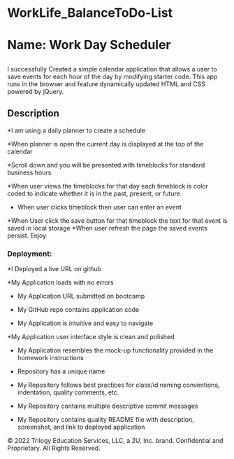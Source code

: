 # WorkLife_BalanceToDo-List

# Name: Work Day Scheduler

##

I successfully Created a simple calendar application that allows a user to save events for each hour of the day by modifying starter code. This app runs in the browser and feature dynamically updated HTML and CSS powered by jQuery.

## Description

*I am using a daily planner to create a schedule

*When planner is open the current day is displayed at the top of the calendar

*Scroll down and you will be presented with timeblocks for standard business hours

*When user views the timeblocks for that day each timeblock is color coded to indicate whether it is in the past, present, or future

* When user clicks timeblock then user can enter an event

*When User click the save button for that timeblock the text for that event is saved in local storage
*When user refresh the page the saved events persist.
Enjoy


### Deployment: 

*I Deployed a live URL on github

*My Application loads with no errors

* My Application URL submitted on bootcamp

* My GitHub repo contains application code

* My Application is intuitive and easy to navigate

*My  Application user interface style is clean and polished

* My Application resembles the mock-up functionality provided in the homework instructions

* Repository has a unique name

* My Repository follows best practices for class/id naming conventions, indentation, quality comments, etc.

* My Repository contains multiple descriptive commit messages

* My Repository contains quality README file with description, screenshot, and link to deployed application


© 2022 Trilogy Education Services, LLC, a 2U, Inc. brand. Confidential and Proprietary. All Rights Reserved.
